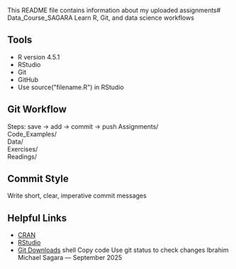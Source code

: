 This README file contains information about my uploaded assignments# Data_Course_SAGARA
Learn R, Git, and data science workflows
## Tools
- R version 4.5.1
- RStudio
- Git
- GitHub
- Use source("filename.R") in RStudio
## Git Workflow
Steps: save → add → commit → push
Assignments/  
Code_Examples/  
Data/  
Exercises/  
Readings/
## Commit Style
Write short, clear, imperative commit messages
## Helpful Links
- [CRAN](https://cran.r-project.org/)  
- [RStudio](https://posit.co/download/rstudio-desktop/)  
- [Git Downloads](https://git-scm.com/downloads)
shell
Copy code
Use git status to check changes
Ibrahim Michael Sagara — September 2025
